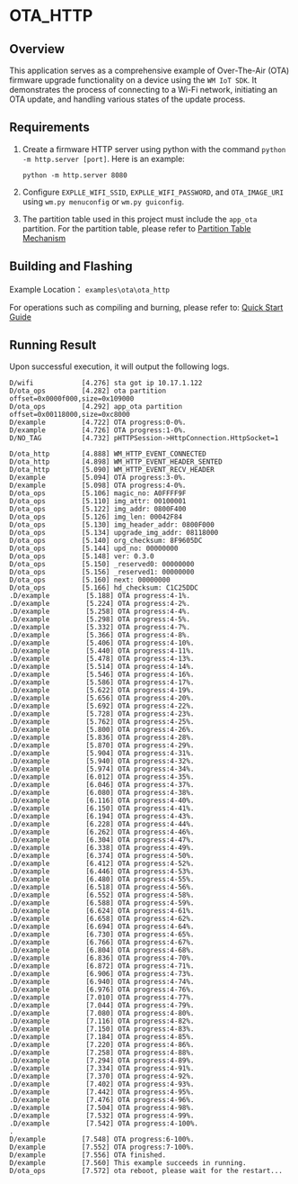 # OTA_HTTP

## Overview
This application serves as a comprehensive example of Over-The-Air (OTA) firmware upgrade functionality on a device using the `WM IoT SDK`. It demonstrates the process of connecting to a Wi-Fi network, initiating an OTA update, and handling various states of the update process.

## Requirements

1. Create a firmware HTTP server using python with the command `python -m http.server [port]`. Here is an example:

   ```
   python -m http.server 8080
   ```

2. Configure `EXPLLE_WIFI_SSID`, `EXPLLE_WIFI_PASSWORD`, and `OTA_IMAGE_URI` using `wm.py menuconfig` or `wm.py guiconfig`.

3. The partition table used in this project must include the `app_ota` partition. For the partition table, please refer to [Partition Table Mechanism](https://doc.winnermicro.net/w800/en/latest/component_guides/partition_table.html)

## Building and Flashing

Example Location： `examples\ota\ota_http`

For operations such as compiling and burning, please refer to: [Quick Start Guide](https://doc.winnermicro.net/w800/en/latest/get_started/index.html)


## Running Result

Upon successful execution, it will output the following logs.

```
D/wifi            [4.276] sta got ip 10.17.1.122
D/ota_ops         [4.282] ota partition offset=0x0000f000,size=0x109000
D/ota_ops         [4.292] app_ota partition offset=0x00118000,size=0xc8000
D/example         [4.722] OTA progress:0-0%.
D/example         [4.726] OTA progress:1-0%.
D/NO_TAG          [4.732] pHTTPSession->HttpConnection.HttpSocket=1

D/ota_http        [4.888] WM_HTTP_EVENT_CONNECTED
D/ota_http        [4.898] WM_HTTP_EVENT_HEADER_SENTED
D/ota_http        [5.090] WM_HTTP_EVENT_RECV_HEADER
D/example         [5.094] OTA progress:3-0%.
D/example         [5.098] OTA progress:4-0%.
D/ota_ops         [5.106] magic_no: A0FFFF9F
D/ota_ops         [5.110] img_attr: 00100001
D/ota_ops         [5.122] img_addr: 0800F400
D/ota_ops         [5.126] img_len: 00042F84
D/ota_ops         [5.130] img_header_addr: 0800F000
D/ota_ops         [5.134] upgrade_img_addr: 08118000
D/ota_ops         [5.140] org_checksum: 8F9605DC
D/ota_ops         [5.144] upd_no: 00000000
D/ota_ops         [5.148] ver: 0.3.0
D/ota_ops         [5.150] _reserved0: 00000000
D/ota_ops         [5.156] _reserved1: 00000000
D/ota_ops         [5.160] next: 00000000
D/ota_ops         [5.166] hd_checksum: C1C25DDC
.D/example         [5.188] OTA progress:4-1%.
.D/example         [5.224] OTA progress:4-2%.
.D/example         [5.258] OTA progress:4-4%.
.D/example         [5.298] OTA progress:4-5%.
.D/example         [5.332] OTA progress:4-7%.
.D/example         [5.366] OTA progress:4-8%.
.D/example         [5.406] OTA progress:4-10%.
.D/example         [5.440] OTA progress:4-11%.
.D/example         [5.478] OTA progress:4-13%.
.D/example         [5.514] OTA progress:4-14%.
.D/example         [5.546] OTA progress:4-16%.
.D/example         [5.586] OTA progress:4-17%.
.D/example         [5.622] OTA progress:4-19%.
.D/example         [5.656] OTA progress:4-20%.
.D/example         [5.692] OTA progress:4-22%.
.D/example         [5.728] OTA progress:4-23%.
.D/example         [5.762] OTA progress:4-25%.
.D/example         [5.800] OTA progress:4-26%.
.D/example         [5.836] OTA progress:4-28%.
.D/example         [5.870] OTA progress:4-29%.
.D/example         [5.904] OTA progress:4-31%.
.D/example         [5.940] OTA progress:4-32%.
.D/example         [5.974] OTA progress:4-34%.
.D/example         [6.012] OTA progress:4-35%.
.D/example         [6.046] OTA progress:4-37%.
.D/example         [6.080] OTA progress:4-38%.
.D/example         [6.116] OTA progress:4-40%.
.D/example         [6.150] OTA progress:4-41%.
.D/example         [6.194] OTA progress:4-43%.
.D/example         [6.228] OTA progress:4-44%.
.D/example         [6.262] OTA progress:4-46%.
.D/example         [6.304] OTA progress:4-47%.
.D/example         [6.338] OTA progress:4-49%.
.D/example         [6.374] OTA progress:4-50%.
.D/example         [6.412] OTA progress:4-52%.
.D/example         [6.446] OTA progress:4-53%.
.D/example         [6.480] OTA progress:4-55%.
.D/example         [6.518] OTA progress:4-56%.
.D/example         [6.552] OTA progress:4-58%.
.D/example         [6.588] OTA progress:4-59%.
.D/example         [6.624] OTA progress:4-61%.
.D/example         [6.658] OTA progress:4-62%.
.D/example         [6.694] OTA progress:4-64%.
.D/example         [6.730] OTA progress:4-65%.
.D/example         [6.766] OTA progress:4-67%.
.D/example         [6.804] OTA progress:4-68%.
.D/example         [6.836] OTA progress:4-70%.
.D/example         [6.872] OTA progress:4-71%.
.D/example         [6.906] OTA progress:4-73%.
.D/example         [6.940] OTA progress:4-74%.
.D/example         [6.976] OTA progress:4-76%.
.D/example         [7.010] OTA progress:4-77%.
.D/example         [7.044] OTA progress:4-79%.
.D/example         [7.080] OTA progress:4-80%.
.D/example         [7.116] OTA progress:4-82%.
.D/example         [7.150] OTA progress:4-83%.
.D/example         [7.184] OTA progress:4-85%.
.D/example         [7.220] OTA progress:4-86%.
.D/example         [7.258] OTA progress:4-88%.
.D/example         [7.294] OTA progress:4-89%.
.D/example         [7.334] OTA progress:4-91%.
.D/example         [7.370] OTA progress:4-92%.
.D/example         [7.402] OTA progress:4-93%.
.D/example         [7.442] OTA progress:4-95%.
.D/example         [7.476] OTA progress:4-96%.
.D/example         [7.504] OTA progress:4-98%.
.D/example         [7.532] OTA progress:4-99%.
.D/example         [7.542] OTA progress:4-100%.
.
D/example         [7.548] OTA progress:6-100%.
D/example         [7.552] OTA progress:7-100%.
D/example         [7.556] OTA finished.
D/example         [7.560] This example succeeds in running.
D/ota_ops         [7.572] ota reboot, please wait for the restart...
```